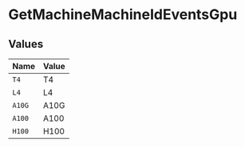 # GetMachineMachineIdEventsGpu


## Values

| Name   | Value  |
| ------ | ------ |
| `T4`   | T4     |
| `L4`   | L4     |
| `A10G` | A10G   |
| `A100` | A100   |
| `H100` | H100   |